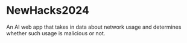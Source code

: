 # NewHacks2024
An AI web app that takes in data about network usage and determines whether such usage is malicious or not.
